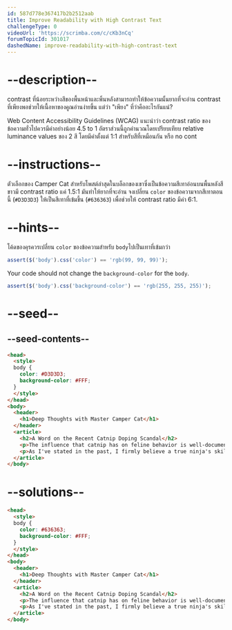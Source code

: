 ```yaml
---
id: 587d778e367417b2b2512aab
title: Improve Readability with High Contrast Text
challengeType: 0
videoUrl: 'https://scrimba.com/c/cKb3nCq'
forumTopicId: 301017
dashedName: improve-readability-with-high-contrast-text
---
```


# --description--

contrast ที่น้อยระหว่างสีของพื้นหน้าและพิ้นหลังสามารถทำให้ข้อความนั้นยากที่จะอ่าน
contrast ที่เพียงพอช่วยให้เนื้อหาของคูณอ่านง่ายขึ้น แต่ว่า "เพียง" ที่ว่าคืออะไรกันแน่? 

Web Content Accessibility Guidelines (WCAG) แนะนำว่า contrast ratio ของข้อความทั่วไปควรมีค่าอย่างน้อย 4.5 to 1 
อัตราส่วนนี้ถูกคำนวณโดยเปรียบเทียบ relative luminance values ของ 2 สี 
โดยมีค่าตั้งแต่ 1:1 สำหรับสีที่เหมือนกัน หรือ no cont

# --instructions--

ตัวเลือกของ Camper Cat สำหรับโพสต์ล่าสุดในบล็อกของเขาซึ่งเป็นข้อความสีเทาอ่อนบนพื้นหลังสีขาวมี contrast ratio แค่ 1.5:1 มันทำให้ยากที่จะอ่าน
จงเปลี่ยน `color` ของข้อความจากสีเทาตอนนี้ (`#D3D3D3`) ให้เป็นสีเทาที่เข้มขึ้น (`#636363`) เพื่อช่วยให้ contrast ratio มีค่า 6:1.

# --hints--

โค้ดของคุรควรเปลี่ยน `color` ของข้อความสำหรับ `body`ไปเป็นเทาที่เข้มกว่า 

```js
assert($('body').css('color') == 'rgb(99, 99, 99)');
```

Your code should not change the `background-color` for the `body`.

```js
assert($('body').css('background-color') == 'rgb(255, 255, 255)');
```

# --seed--

## --seed-contents--

```html
<head>
  <style>
  body {
    color: #D3D3D3;
    background-color: #FFF;
  }
  </style>
</head>
<body>
  <header>
    <h1>Deep Thoughts with Master Camper Cat</h1>
  </header>
  <article>
    <h2>A Word on the Recent Catnip Doping Scandal</h2>
    <p>The influence that catnip has on feline behavior is well-documented, and its use as an herbal supplement in competitive ninja circles remains controversial. Once again, the debate to ban the substance is brought to the public's attention after the high-profile win of Kittytron, a long-time proponent and user of the green stuff, at the Claw of Fury tournament.</p>
    <p>As I've stated in the past, I firmly believe a true ninja's skills must come from within, with no external influences. My own catnip use shall continue as purely recreational.</p>
  </article>
</body>
```

# --solutions--

```html
<head>
  <style>
  body {
    color: #636363;
    background-color: #FFF;
  }
  </style>
</head>
<body>
  <header>
    <h1>Deep Thoughts with Master Camper Cat</h1>
  </header>
  <article>
    <h2>A Word on the Recent Catnip Doping Scandal</h2>
    <p>The influence that catnip has on feline behavior is well-documented, and its use as an herbal supplement in competitive ninja circles remains controversial. Once again, the debate to ban the substance is brought to the public's attention after the high-profile win of Kittytron, a long-time proponent and user of the green stuff, at the Claw of Fury tournament.</p>
    <p>As I've stated in the past, I firmly believe a true ninja's skills must come from within, with no external influences. My own catnip use shall continue as purely recreational.</p>
  </article>
</body>
```
